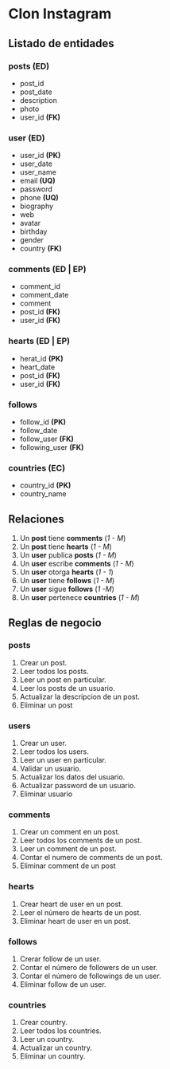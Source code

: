 # Clon Instagram

## Listado de entidades

### posts  **(ED)**

- post_id
- post_date
- description
- photo
- user_id  **(FK)**

### user   **(ED)**

- user_id  **(PK)**
- user_date
- user_name
- email  **(UQ)**
- password
- phone  **(UQ)**
- biography
- web
- avatar
- birthday
- gender
- country  **(FK)**

### comments  **(ED | EP)**

- comment_id
- comment_date
- comment
- post_id  **(FK)**
- user_id  **(FK)**

### hearts  **(ED | EP)**

- herat_id  **(PK)**
- heart_date
- post_id  **(FK)**
- user_id  **(FK)**

### follows

- follow_id  **(PK)**
- follow_date
- follow_user  **(FK)** 
- following_user  **(FK)**


### countries  **(EC)**

- country_id  **(PK)**
- country_name

## Relaciones

1. Un **post** tiene **comments**  (_1 - M_)
1. Un **post** tiene **hearts**   (_1 - M_)
1. Un **user** publica **posts**  (_1 - M_)
1. Un **user** escribe **comments**  (_1 - M_)
1. Un **user** otorga **hearts**  (_1 - 1_)
1. Un **user** tiene **follows**  (_1 - M_)
1. Un **user** sigue **follows**  (_1 -M_)
1. Un **user** pertenece **countries**  (_1 - M_)


## Reglas de negocio

### posts

1. Crear un post.
1. Leer todos los posts.
1. Leer un post en particular.
1. Leer los posts de un usuario.
1. Actualizar la descripcion de un post.
1. Eliminar un post

### users

1. Crear un user.
1. Leer todos los users.
1. Leer un user en particular.
1. Validar un usuario.
1. Actualizar los datos del usuario.
1. Actualizar password de un usuario.
1. Eliminar usuario

### comments

1. Crear un comment en un post.
1. Leer todos los comments de un post.
1. Leer un comment de un post.
1. Contar el numero de comments de un post.
1. Eliminar comment de un post

### hearts

1. Crear heart de user en un post.
1. Leer el número de hearts de un post.
1. Eliminar heart de user en un post.

### follows

1. Crerar follow de un user.
1. Contar el número de followers de un user.
1. Contar el número de followings de un user.
1. Eliminar follow de un user.

### countries

1. Crear country.
1. Leer todos los countries.
1. Leer un country.
1. Actualizar un country.
1. Eliminar un country.

